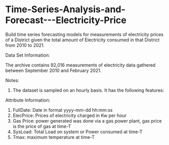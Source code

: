 # Time-Series-Analysis-and-Forecast---Electricity-Price

Build time series forecasting models for measurements of electricity prices  of a District given the total amount of Electricity consumed in that District from 2010 to 2021.

Data Set Information:

The archive contains 92,016 measurements of electricity data gathered between September 2010 and February 2021.

Notes:

1. The dataset is sampled on an hourly basis. It has the following features:

Attribute Information:

1. FullDate: Date in format yyyy-mm-dd  hh:mm:ss
2. ElecPrice: Prices of electricity charged in Kw per hour
3. Gas Price: power generated was done via a gas power plant, gas price is the price of gas at time-T
4. SysLoad: Total Load on system or Power consumed at time-T 
4. Tmax: maximum temperature at time-T
